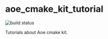 # aoe_cmake_kit_tutorial

![build status](https://github.com/Yarten/aoe_cmake_kit_tutorial/actions/workflows/cmake-multi-platform.yml/badge.svg)

Tutorials about Aoe cmake kit.
